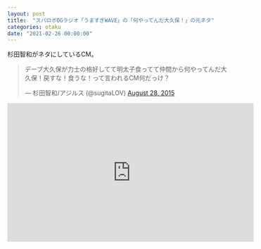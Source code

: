 ```yaml
---
layout: post
title:  "スパロボOGラジオ「うますぎWAVE」の「何やってんだ大久保！」の元ネタ"
categories: otaku
date: "2021-02-26 00:00:00"
---
```


杉田智和がネタにしているCM。

<blockquote class="twitter-tweet tw-align-center"><p lang="ja" dir="ltr">デーブ大久保が力士の格好してて明太子食ってて仲間から何やってんだ大久保！戻すな！食うな！って言われるCM何だっけ？</p>&mdash; 杉田智和/アジルス (@sugitaLOV) <a href="https://twitter.com/sugitaLOV/status/637250041262927872?ref_src=twsrc%5Etfw">August 28, 2015</a></blockquote> <script async src="https://platform.twitter.com/widgets.js" charset="utf-8"></script>

<div class="google">
<iframe width="560" height="315" src="https://www.youtube.com/embed/u5Jx-JicAWA" frameborder="0" allow="accelerometer; autoplay; clipboard-write; encrypted-media; gyroscope; picture-in-picture" allowfullscreen></iframe>
</div>